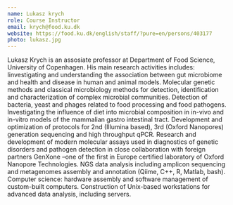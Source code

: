 ```yaml
---
name: Lukasz krych
role: Course Instructor
email: krych@food.ku.dk
website: https://food.ku.dk/english/staff/?pure=en/persons/403177
photo: lukasz.jpg
---
```


Lukasz Krych is an assosiate professor at Department of Food Science, University of Copenhagen. His main research activities includes: Iinvestigating and understanding the association between gut microbiome and health and disease in human and animal models. Molecular genetic methods and classical microbiology methods for detection, identification and characterization of complex microbial communities. Detection of bacteria, yeast and phages related to food processing and food pathogens. Investigating the influence of diet into microbial composition in in-vivo and in-vitro models of the mammalian gastro intestinal tract. Development and optimization of protocols for 2nd (Illumina based), 3rd (Oxford Nanopores) generation sequencing and high throughput qPCR. Research and development of modern molecular assays used in diagnostics of genetic disorders and pathogen detection in close collaboration with foreign partners GenXone –one of the first in Europe certified laboratory of Oxford Nanopore Technologies. NGS data analysis including amplicon sequencing and metagenomes assembly and annotation (Qiime, C++, R, Matlab, bash). Computer science: hardware assembly and software management of custom-built computers. Construction of Unix-based workstations for advanced data analysis, including servers.